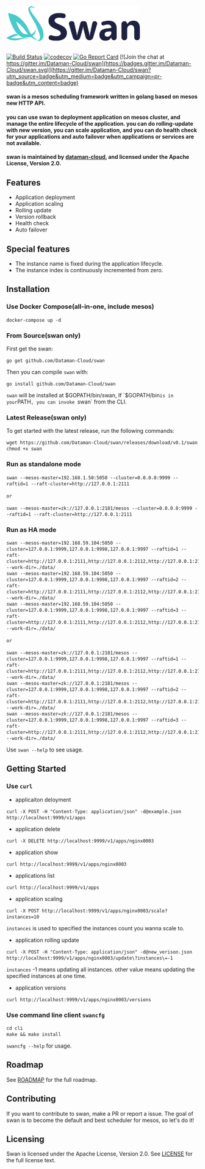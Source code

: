 
<img src="docs/assets/img/swan.png" width="350">

##

[![Build Status](https://travis-ci.org/Dataman-Cloud/swan.svg?branch=master)](https://travis-ci.org/Dataman-Cloud/swan)
[![codecov](https://codecov.io/gh/Dataman-Cloud/swan/branch/master/graph/badge.svg)](https://codecov.io/gh/Dataman-Cloud/swan)
[![Go Report Card](https://goreportcard.com/badge/github.com/Dataman-Cloud/swan)](https://goreportcard.com/report/github.com/Dataman-Cloud/swan)
[![Join the chat at https://gitter.im/Dataman-Cloud/swan](https://badges.gitter.im/Dataman-Cloud/swan.svg)](https://gitter.im/Dataman-Cloud/swan?utm_source=badge&utm_medium=badge&utm_campaign=pr-badge&utm_content=badge)

#### swan is a mesos scheduling framework written in golang based on mesos new HTTP API.

#### you can use swan to deployment application on mesos cluster, and manage the entire lifecycle of the application. you can do rolling-update with new version, you can scale application, and you can do health check for your applications and auto failover when applications or services are not available.

#### swan is maintained by [dataman-cloud](https://github.com/Dataman-Cloud), and  licensed under the Apache License, Version 2.0. 

## Features
+ Application deployment
+ Application scaling
+ Rolling update
+ Version rollback
+ Health check
+ Auto failover

## Special features
+ The instance name is fixed during the application lifecycle. 
+ The instance index is continuously incremented from zero.

## Installation 
### Use Docker Compose(all-in-one, include mesos)
```
docker-compose up -d
```
### From Source(swan only)
First get the swan:
```
go get github.com/Dataman-Cloud/swan
```
Then you can compile `swan` with:
```
go install github.com/Dataman-Cloud/swan
```
`swan` will be installed at $GOPATH/bin/swan, If `$GOPATH/bin` is in your `PATH`, you can invoke `swan` from the CLI.

### Latest Release(swan only)
To get started with the latest release, run the following commands:
```
wget https://github.com/Dataman-Cloud/swan/releases/download/v0.1/swan
chmod +x swan
```
### Run as standalone mode
```
swan --mesos-master=192.168.1.50:5050 --cluster=0.0.0.0:9999 --raftid=1 --raft-cluster=http://127.0.0.1:2111

or 

swan --mesos-master=zk://127.0.0.1:2181/mesos --cluster=0.0.0.0:9999 --raftid=1 --raft-cluster=http://127.0.0.1:2111
```

### Run as HA mode
```
swan --mesos-master=192.168.59.104:5050 --cluster=127.0.0.1:9999,127.0.0.1:9998,127.0.0.1:9997 --raftid=1 --raft-cluster=http://127.0.0.1:2111,http://127.0.0.1:2112,http://127.0.0.1:2113 --work-dir=./data/
swan --mesos-master=192.168.59.104:5050 --cluster=127.0.0.1:9999,127.0.0.1:9998,127.0.0.1:9997 --raftid=2 --raft-cluster=http://127.0.0.1:2111,http://127.0.0.1:2112,http://127.0.0.1:2113 --work-dir=./data/
swan --mesos-master=192.168.59.104:5050 --cluster=127.0.0.1:9999,127.0.0.1:9998,127.0.0.1:9997 --raftid=3 --raft-cluster=http://127.0.0.1:2111,http://127.0.0.1:2112,http://127.0.0.1:2113 --work-dir=./data/

or

swan --mesos-master=zk://127.0.0.1:2181/mesos --cluster=127.0.0.1:9999,127.0.0.1:9998,127.0.0.1:9997 --raftid=1 --raft-cluster=http://127.0.0.1:2111,http://127.0.0.1:2112,http://127.0.0.1:2113 --work-dir=./data/
swan --mesos-master=zk://127.0.0.1:2181/mesos --cluster=127.0.0.1:9999,127.0.0.1:9998,127.0.0.1:9997 --raftid=2 --raft-cluster=http://127.0.0.1:2111,http://127.0.0.1:2112,http://127.0.0.1:2113 --work-dir=./data/
swan --mesos-master=zk://127.0.0.1:2181/mesos --cluster=127.0.0.1:9999,127.0.0.1:9998,127.0.0.1:9997 --raftid=3 --raft-cluster=http://127.0.0.1:2111,http://127.0.0.1:2112,http://127.0.0.1:2113 --work-dir=./data/
```
Use `swan --help` to see usage.

## Getting Started
### Use `curl` 

+ applicaiton deloyment
```
curl -X POST -H "Content-Type: application/json" -d@example.json http://localhost:9999/v1/apps
```
+ application delete
```
curl -X DELETE http://localhost:9999/v1/apps/nginx0003
```
+ application show
```
curl http://localhost:9999/v1/apps/nginx0003
```
+ applications list
```
curl http://localhost:9999/v1/apps
```
+ application scaling
```
curl -X POST http://localhost:9999/v1/apps/nginx0003/scale?instances=10
```
`instances` is used to specified the instances count you wanna scale to.
  
+ application rolling update
```
curl -X POST -H "Content-Type: application/json" -d@new_verison.json http://localhost:9999/v1/apps/nginx0003/update\?instances\=-1
```  
`instances` -1 means updating all instances. other value means updating the specified instances at one time.
  
+ application versions
```
curl http://localhost:9999/v1/apps/nginx0003/versions
```

### Use command line client `swancfg`
```
cd cli
make && make install
```
`swancfg --help` for usage.

## Roadmap
See [ROADMAP](https://github.com/Dataman-Cloud/swan/blob/master/ROADMAP.md) for the full roadmap.

## Contributing
If you want to contribute to swan, make a PR or report a issue. 
The goal of swan is to become the default and best scheduler for mesos, so let's do it!

## Licensing
Swan is licensed under the Apache License, Version 2.0. See 
[LICENSE](https://github.com/Dataman-Cloud/swan/blob/master/LICENSE) for the full
license text.
